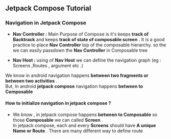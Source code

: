 ## Jetpack Compose Tutorial


### Navigation in Jetpack Compose

<p>

* **Nav Controller :** Main Purpose of Compose is it's keeps **track of Backtrack** and keeps **track of state of composable screen** . 
It is a good practice to place **Nav Controller** top of the composable hierarchy. so the we can easily passdown the **Nav Controller** in Composable tree

* **Nav Host :** using of **Nav Host** we can define the navigation graph (eg : Screens ,Routes , argument etc .) 


We know in android navigation happens **between two fragments or between two activities** . <br/>
But, In android **jetpack compose** navigation happens **between to Composable**

#### How to initialize navigation in jetpack compose ? 

* We know , in jetpack compose happens **between to Composable** so those **Composable** we can called **Screen** . <br/> In jetpack compose, 
  each and every **Screens** should have **A unique Name or Route** . There are many different way to define route 




</p>

